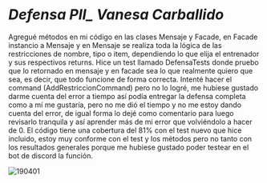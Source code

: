 # *Defensa PII_ Vanesa Carballido*

 Agregué métodos en mi código en las clases Mensaje y Facade, en Facade instancio a Mensaje y en Mensaje se realiza toda la lógica de las restricciones de nombre, tipo o item, dependiendo lo que elija el entrenador 
 y sus respectivos returns. Hice un test llamado DefensaTests donde pruebo que lo retornado en mensaje y en facade sea lo que realmente quiero que sea, es decir, que todo funcione de forma correcta. Intenté hacer el command (AddRestriccionCommand) pero no lo logré, me hubiese gustado darme cuenta del error a tiempo así podía entregar la defensa completa como a mí me gustaría, pero no me dió el tiempo y no me estoy dando cuenta del error, de igual forma lo dejé como comentario para luego revisarlo tranquila y así aprender más de mi error que volviéndolo a hacer de 0. El código tiene una cobertura del 81% con el test nuevo que hice incluido, estoy muy conforme con el test y los métodos pero no tanto con los resultados generales porque me hubiese gustado poder testear en el bot de discord la función.
 
 ![190401](https://github.com/user-attachments/assets/58759513-aa47-4dd4-8091-9b8214f261dc)
